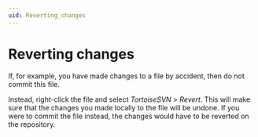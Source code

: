 ```yaml
---
uid: Reverting_changes
---
```


# Reverting changes

If, for example, you have made changes to a file by accident, then do not commit this file.

Instead, right-click the file and select *TortoiseSVN* > *Revert*. This will make sure that the changes you made locally to the file will be undone. If you were to commit the file instead, the changes would have to be reverted on the repository.
